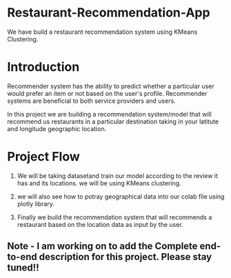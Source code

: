 # Restaurant-Recommendation-App
We have build a restaurant recommendation system using KMeans Clustering.

# Introduction
Recommender system has the ability to predict whether a particular user would prefer an item or not based on the user's profile.
Recommender systems are beneficial to both service providers and users.

In this project we are building a recommendation system/model that will recommend us restaurants in a particular destination taking in your latitute
and longitude geographic location.

# Project Flow

1) We will be taking datasetand train our model according to the review it has and its locations. we will be using KMeans clustering.

2) we will also see how to potray geographical data into our colab file using plotly library.

3) Finally we build the recommendation system that will recommends a restaurant based on the location data as input by the user. 

## Note - I am working on to add the Complete end-to-end description for this project. Please stay tuned!!
